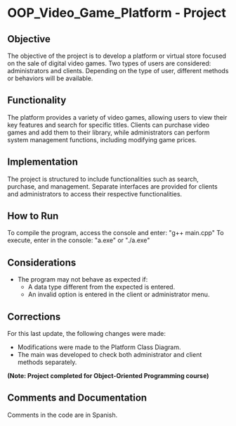 # OOP_Video_Game_Platform - Project

## Objective
The objective of the project is to develop a platform or virtual store focused on the sale of digital video games. Two types of users are considered: administrators and clients. Depending on the type of user, different methods or behaviors will be available.

## Functionality
The platform provides a variety of video games, allowing users to view their key features and search for specific titles. Clients can purchase video games and add them to their library, while administrators can perform system management functions, including modifying game prices.

## Implementation
The project is structured to include functionalities such as search, purchase, and management. Separate interfaces are provided for clients and administrators to access their respective functionalities.

## How to Run
To compile the program, access the console and enter: "g++ main.cpp"
To execute, enter in the console: "a.exe" or "./a.exe"

## Considerations
- The program may not behave as expected if:
  - A data type different from the expected is entered.
  - An invalid option is entered in the client or administrator menu.

## Corrections
For this last update, the following changes were made:
- Modifications were made to the Platform Class Diagram.
- The main was developed to check both administrator and client methods separately.

**(Note: Project completed for Object-Oriented Programming course)**

## Comments and Documentation
Comments in the code are in Spanish.
